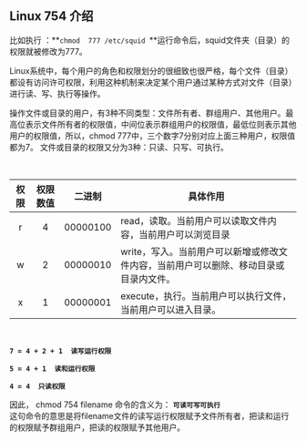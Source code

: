 ## Linux 754 介绍
比如执行 ：**`chmod  777 /etc/squid `**运行命令后，squid文件夹（目录）的权限就被修改为777。  

Linux系统中，每个用户的角色和权限划分的很细致也很严格，每个文件（目录）都设有访问许可权限，利用这种机制来决定某个用户通过某种方式对文件（目录）进行读、写、执行等操作。  

操作文件或目录的用户，有3种不同类型：文件所有者、群组用户、其他用户。最高位表示文件所有者的权限值，中间位表示群组用户的权限值，最低位则表示其他用户的权限值，所以，chmod 777中，三个数字7分别对应上面三种用户，权限值都为7。
文件或目录的权限又分为3种：只读、只写、可执行。

<br/>

权限|权限数值|二进制|具体作用
:--:|:--:|:--:|--
r|4|00000100|read，读取。当前用户可以读取文件内容，当前用户可以浏览目录
w|2|00000010|write，写入。当前用户可以新增或修改文件内容，当前用户可以删除、移动目录或目录内文件。
x|1|00000001|execute，执行。当前用户可以执行文件，当前用户可以进入目录。

<br/>

 **`7 = 4 + 2 + 1  读写运行权限 `**  

 **`5 = 4 + 1  读和运行权限  `**  

 **`4 = 4  只读权限 `**

因此， chmod  754  filename  命令的含义为： **` 可读可写可执行 `**  
这句命令的意思是将filename文件的读写运行权限赋予文件所有者，把读和运行的权限赋予群组用户，把读的权限赋予其他用户。
